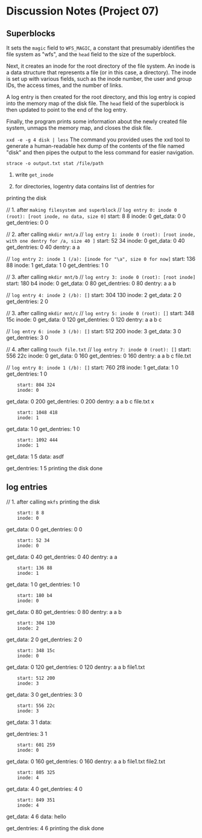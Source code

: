 # Discussion Notes (Project 07)

## Superblocks

It sets the `magic` field to `WFS_MAGIC`, a constant that presumably identifies the file system as "wfs", and the `head` field to the size of the superblock.

Next, it creates an inode for the root directory of the file system. An inode is a data structure that represents a file (or in this case, a directory). The inode is set up with various fields, such as the inode number, the user and group IDs, the access times, and the number of links.

A log entry is then created for the root directory, and this log entry is copied into the memory map of the disk file. The `head` field of the superblock is then updated to point to the end of the log entry.

Finally, the program prints some information about the newly created file system, unmaps the memory map, and closes the disk file.

`xxd -e -g 4 disk | less`
The command you provided uses the xxd tool to generate a human-readable hex dump of the contents of the file named "disk" and then pipes the output to the less command for easier navigation.

`strace -o output.txt stat /file/path`


1. write `get_inode`

2. for directories, logentry data contains list of dentries
for 




printing the disk

// 1. after `making filesystem and superblock`
// `log entry 0: inode 0 (root): [root inode, no data, size 0]`
        start: 8 8
        inode: 0
get_data: 0 0
get_dentries: 0 0


// 2. after calling `mkdir mnt/a`
// `log entry 1: inode 0 (root): [root inode, with one dentry for /a, size 40 ]`
        start: 52 34
        inode: 0
get_data: 0 40
get_dentries: 0 40
        dentry: a
                a

// `log entry 2: inode 1 (/a): [inode for "\a", size 0 for now]`
        start: 136 88
        inode: 1
get_data: 1 0
get_dentries: 1 0


// 3. after calling `mkdir mnt/b`
// `log entry 3: inode 0 (root): [root inode]`
        start: 180 b4
        inode: 0
get_data: 0 80
get_dentries: 0 80
        dentry: a
                a
                b

// `log entry 4: inode 2 (/b): []`
        start: 304 130
        inode: 2
get_data: 2 0
get_dentries: 2 0


// 3. after calling `mkdir mnt/c`
// `log entry 5: inode 0 (root): []`
        start: 348 15c
        inode: 0
get_data: 0 120
get_dentries: 0 120
        dentry: a
                a
                b
                c

// `log entry 6: inode 3 (/b): []`
        start: 512 200
        inode: 3
get_data: 3 0
get_dentries: 3 0

// 4. after calling `touch file.txt`
// `log entry 7: inode 0 (root): []`
        start: 556 22c
        inode: 0
get_data: 0 160
get_dentries: 0 160
        dentry: a
                a
                b
                c
                file.txt

// `log entry 8: inode 1 (/b): []`
        start: 760 2f8
        inode: 1
get_data: 1 0
get_dentries: 1 0

        start: 804 324
        inode: 0
get_data: 0 200
get_dentries: 0 200
        dentry: a
                a
                b
                c
                file.txt
                x

        start: 1048 418
        inode: 1
get_data: 1 0
get_dentries: 1 0

        start: 1092 444
        inode: 1
get_data: 1 5
        data: asdf

get_dentries: 1 5
printing the disk done

















## log entries


// 1. after calling `mkfs`
printing the disk

        start: 8 8
        inode: 0
get_data: 0 0
get_dentries: 0 0

        start: 52 34
        inode: 0
get_data: 0 40
get_dentries: 0 40
        dentry: a
                a

        start: 136 88
        inode: 1
get_data: 1 0
get_dentries: 1 0

        start: 180 b4
        inode: 0
get_data: 0 80
get_dentries: 0 80
        dentry: a
                a
                b

        start: 304 130
        inode: 2
get_data: 2 0
get_dentries: 2 0

        start: 348 15c
        inode: 0
get_data: 0 120
get_dentries: 0 120
        dentry: a
                a
                b
                file1.txt

        start: 512 200
        inode: 3
get_data: 3 0
get_dentries: 3 0

        start: 556 22c
        inode: 3
get_data: 3 1
        data: 

get_dentries: 3 1

        start: 601 259
        inode: 0
get_data: 0 160
get_dentries: 0 160
        dentry: a
                a
                b
                file1.txt
                file2.txt

        start: 805 325
        inode: 4
get_data: 4 0
get_dentries: 4 0

        start: 849 351
        inode: 4
get_data: 4 6
        data: hello

get_dentries: 4 6
printing the disk done
